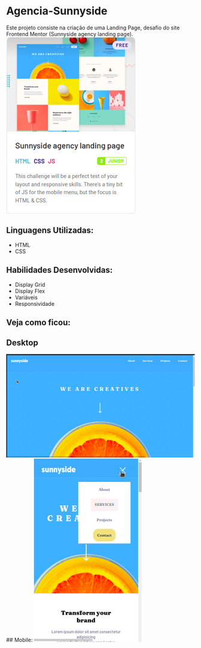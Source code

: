 # Agencia-Sunnyside
Este projeto consiste na criação de uma Landing Page, desafio do site Frontend Mentor (Sunnyside agency landing page).
  <img src="./Readme/Captura de tela de 2023-05-19 07-26-43.png" alt="foto do projeto frontend-mentor">

## Linguagens Utilizadas:
- HTML
- CSS

## Habilidades Desenvolvidas:
- Display Grid
- Display Flex
- Variáveis
- Responsividade

## Veja como ficou:

## Desktop
 <img src="./Readme/Desktop.gif" alt="gif do projeto em tela desktop">
## Mobile:
<img src="./Readme/Mobile.gif" alt="gif do projeto em tela mobile">

